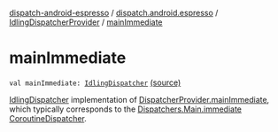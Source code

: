 [dispatch-android-espresso](../../index.md) / [dispatch.android.espresso](../index.md) / [IdlingDispatcherProvider](index.md) / [mainImmediate](./main-immediate.md)

# mainImmediate

`val mainImmediate: `[`IdlingDispatcher`](../-idling-dispatcher/index.md) [(source)](https://github.com/RBusarow/Dispatch/tree/master/dispatch-android-espresso/src/main/java/dispatch/android/espresso/IdlingDispatcherProvider.kt#L51)

[IdlingDispatcher](../-idling-dispatcher/index.md) implementation of [DispatcherProvider.mainImmediate](https://rbusarow.github.io/Dispatch/dispatch-core/dispatch.core/-dispatcher-provider/main-immediate.md),
which typically corresponds to the [Dispatchers.Main.immediate](https://kotlin.github.io/kotlinx.coroutines/kotlinx-coroutines-core/kotlinx.coroutines/-main-coroutine-dispatcher/immediate.html) [CoroutineDispatcher](https://kotlin.github.io/kotlinx.coroutines/kotlinx-coroutines-core/kotlinx.coroutines/-coroutine-dispatcher/index.html).

